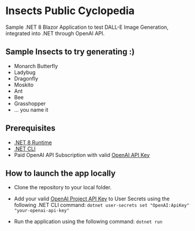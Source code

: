 # Insects Public Cyclopedia
Sample .NET 8 Blazor Application to test DALL-E Image Generation, integrated into .NET through OpenAI API.

## Sample Insects to try generating :)

- Monarch Butterfly
- Ladybug
- Dragonfly
- Moskito
- Ant
- Bee
- Grasshopper
- ... you name it

## Prerequisites

- [.NET 8 Runtime](https://dotnet.microsoft.com/download/dotnet/8.0)
- [.NET CLI](https://docs.microsoft.com/en-us/dotnet/core/tools/)
- Paid OpenAI API Subscription with valid [OpenAI API Key](https://platform.openai.com/api-keys)

## How to launch the app locally
- Clone the repository to your local folder.

- Add your valid [OpenAI Project API Key](https://platform.openai.com/api-keys) to User Secrets using the following .NET CLI command: `dotnet user-secrets set "OpenAI:ApiKey" "your-openai-api-key"`

- Run the application using the following command: `dotnet run`
